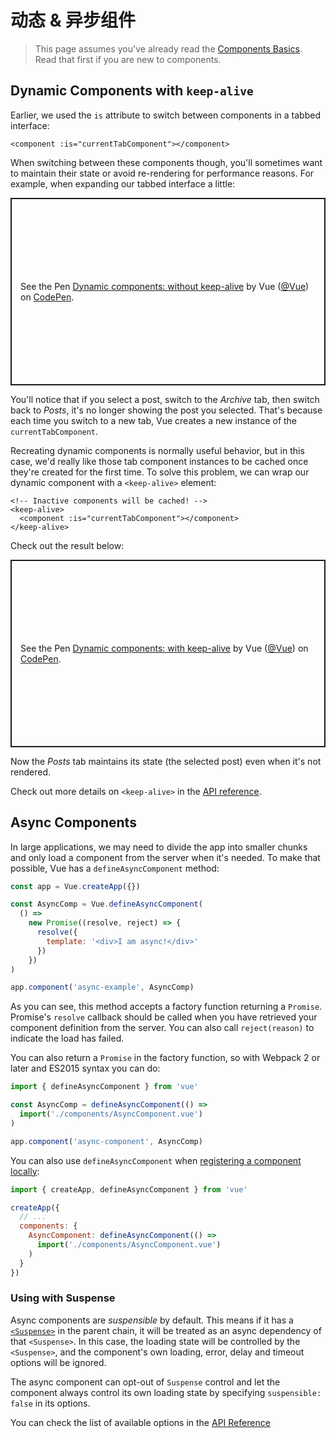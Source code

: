 # 动态 & 异步组件

> This page assumes you've already read the [Components Basics](component-basics.md). Read that first if you are new to components.

## Dynamic Components with `keep-alive`

Earlier, we used the `is` attribute to switch between components in a tabbed interface:

```vue-html
<component :is="currentTabComponent"></component>
```

When switching between these components though, you'll sometimes want to maintain their state or avoid re-rendering for performance reasons. For example, when expanding our tabbed interface a little:

<p class="codepen" data-height="300" data-theme-id="39028" data-default-tab="result" data-user="Vue" data-slug-hash="jOPjZOe" data-editable="true" style="height: 300px; box-sizing: border-box; display: flex; align-items: center; justify-content: center; border: 2px solid; margin: 1em 0; padding: 1em;" data-pen-title="Dynamic components: without keep-alive">
  <span>See the Pen <a href="https://codepen.io/team/Vue/pen/jOPjZOe">
  Dynamic components: without keep-alive</a> by Vue (<a href="https://codepen.io/Vue">@Vue</a>)
  on <a href="https://codepen.io">CodePen</a>.</span>
</p>
<script async src="https://static.codepen.io/assets/embed/ei.js"></script>

You'll notice that if you select a post, switch to the _Archive_ tab, then switch back to _Posts_, it's no longer showing the post you selected. That's because each time you switch to a new tab, Vue creates a new instance of the `currentTabComponent`.

Recreating dynamic components is normally useful behavior, but in this case, we'd really like those tab component instances to be cached once they're created for the first time. To solve this problem, we can wrap our dynamic component with a `<keep-alive>` element:

```vue-html
<!-- Inactive components will be cached! -->
<keep-alive>
  <component :is="currentTabComponent"></component>
</keep-alive>
```

Check out the result below:

<p class="codepen" data-height="300" data-theme-id="39028" data-default-tab="result" data-user="Vue" data-slug-hash="VwLJQvP" data-editable="true" style="height: 300px; box-sizing: border-box; display: flex; align-items: center; justify-content: center; border: 2px solid; margin: 1em 0; padding: 1em;" data-pen-title="Dynamic components: with keep-alive">
  <span>See the Pen <a href="https://codepen.io/team/Vue/pen/VwLJQvP">
  Dynamic components: with keep-alive</a> by Vue (<a href="https://codepen.io/Vue">@Vue</a>)
  on <a href="https://codepen.io">CodePen</a>.</span>
</p>
<script async src="https://static.codepen.io/assets/embed/ei.js"></script>

Now the _Posts_ tab maintains its state (the selected post) even when it's not rendered.

Check out more details on `<keep-alive>` in the [API reference](../api/built-in-components.html#keep-alive).

## Async Components

In large applications, we may need to divide the app into smaller chunks and only load a component from the server when it's needed. To make that possible, Vue has a `defineAsyncComponent` method:

```js
const app = Vue.createApp({})

const AsyncComp = Vue.defineAsyncComponent(
  () =>
    new Promise((resolve, reject) => {
      resolve({
        template: '<div>I am async!</div>'
      })
    })
)

app.component('async-example', AsyncComp)
```

As you can see, this method accepts a factory function returning a `Promise`. Promise's `resolve` callback should be called when you have retrieved your component definition from the server. You can also call `reject(reason)` to indicate the load has failed.

You can also return a `Promise` in the factory function, so with Webpack 2 or later and ES2015 syntax you can do:

```js
import { defineAsyncComponent } from 'vue'

const AsyncComp = defineAsyncComponent(() =>
  import('./components/AsyncComponent.vue')
)

app.component('async-component', AsyncComp)
```

You can also use `defineAsyncComponent` when [registering a component locally](component-registration.html#local-registration):

```js
import { createApp, defineAsyncComponent } from 'vue'

createApp({
  // ...
  components: {
    AsyncComponent: defineAsyncComponent(() =>
      import('./components/AsyncComponent.vue')
    )
  }
})
```

### Using with Suspense

Async components are _suspensible_ by default. This means if it has a [`<Suspense>`](TODO) in the parent chain, it will be treated as an async dependency of that `<Suspense>`. In this case, the loading state will be controlled by the `<Suspense>`, and the component's own loading, error, delay and timeout options will be ignored.

The async component can opt-out of `Suspense` control and let the component always control its own loading state by specifying `suspensible: false` in its options.

You can check the list of available options in the [API Reference](../api/global-api.html#arguments-4)
